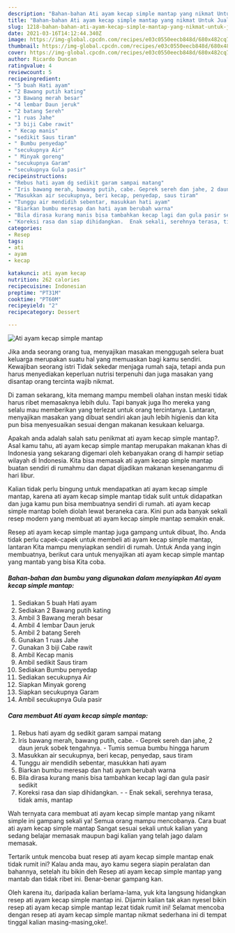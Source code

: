 ```yaml
---
description: "Bahan-bahan Ati ayam kecap simple mantap yang nikmat Untuk Jualan"
title: "Bahan-bahan Ati ayam kecap simple mantap yang nikmat Untuk Jualan"
slug: 1218-bahan-bahan-ati-ayam-kecap-simple-mantap-yang-nikmat-untuk-jualan
date: 2021-03-16T14:12:44.340Z
image: https://img-global.cpcdn.com/recipes/e03c0550eecb848d/680x482cq70/ati-ayam-kecap-simple-mantap-foto-resep-utama.jpg
thumbnail: https://img-global.cpcdn.com/recipes/e03c0550eecb848d/680x482cq70/ati-ayam-kecap-simple-mantap-foto-resep-utama.jpg
cover: https://img-global.cpcdn.com/recipes/e03c0550eecb848d/680x482cq70/ati-ayam-kecap-simple-mantap-foto-resep-utama.jpg
author: Ricardo Duncan
ratingvalue: 4
reviewcount: 5
recipeingredient:
- "5 buah Hati ayam"
- "2 Bawang putih kating"
- "3 Bawang merah besar"
- "4 lembar Daun jeruk"
- "2 batang Sereh"
- "1 ruas Jahe"
- "3 biji Cabe rawit"
- " Kecap manis"
- "sedikit Saus tiram"
- " Bumbu penyedap"
- "secukupnya Air"
- " Minyak goreng"
- "secukupnya Garam"
- "secukupnya Gula pasir"
recipeinstructions:
- "Rebus hati ayam dg sedikit garam sampai matang"
- "Iris bawang merah, bawang putih, cabe. Geprek sereh dan jahe, 2 daun jeruk sobek tengahnya. Tumis semua bumbu hingga harum"
- "Masukkan air secukupnya, beri kecap, penyedap, saus tiram"
- "Tunggu air mendidih sebentar, masukkan hati ayam"
- "Biarkan bumbu meresap dan hati ayam berubah warna"
- "Bila dirasa kurang manis bisa tambahkan kecap lagi dan gula pasir sedikit"
- "Koreksi rasa dan siap dihidangkan.  Enak sekali, serehnya terasa, tidak amis, mantap"
categories:
- Resep
tags:
- ati
- ayam
- kecap

katakunci: ati ayam kecap 
nutrition: 262 calories
recipecuisine: Indonesian
preptime: "PT31M"
cooktime: "PT60M"
recipeyield: "2"
recipecategory: Dessert

---
```



![Ati ayam kecap simple mantap](https://img-global.cpcdn.com/recipes/e03c0550eecb848d/680x482cq70/ati-ayam-kecap-simple-mantap-foto-resep-utama.jpg)

Jika anda seorang orang tua, menyajikan masakan menggugah selera buat keluarga merupakan suatu hal yang memuaskan bagi kamu sendiri. Kewajiban seorang istri Tidak sekedar menjaga rumah saja, tetapi anda pun harus menyediakan keperluan nutrisi terpenuhi dan juga masakan yang disantap orang tercinta wajib nikmat.

Di zaman  sekarang, kita memang mampu membeli olahan instan meski tidak harus ribet memasaknya lebih dulu. Tapi banyak juga lho mereka yang selalu mau memberikan yang terlezat untuk orang tercintanya. Lantaran, menyajikan masakan yang dibuat sendiri akan jauh lebih higienis dan kita pun bisa menyesuaikan sesuai dengan makanan kesukaan keluarga. 



Apakah anda adalah salah satu penikmat ati ayam kecap simple mantap?. Asal kamu tahu, ati ayam kecap simple mantap merupakan makanan khas di Indonesia yang sekarang digemari oleh kebanyakan orang di hampir setiap wilayah di Indonesia. Kita bisa memasak ati ayam kecap simple mantap buatan sendiri di rumahmu dan dapat dijadikan makanan kesenanganmu di hari libur.

Kalian tidak perlu bingung untuk mendapatkan ati ayam kecap simple mantap, karena ati ayam kecap simple mantap tidak sulit untuk didapatkan dan juga kamu pun bisa membuatnya sendiri di rumah. ati ayam kecap simple mantap boleh diolah lewat beraneka cara. Kini pun ada banyak sekali resep modern yang membuat ati ayam kecap simple mantap semakin enak.

Resep ati ayam kecap simple mantap juga gampang untuk dibuat, lho. Anda tidak perlu capek-capek untuk membeli ati ayam kecap simple mantap, lantaran Kita mampu menyiapkan sendiri di rumah. Untuk Anda yang ingin membuatnya, berikut cara untuk menyajikan ati ayam kecap simple mantap yang mantab yang bisa Kita coba.

<!--inarticleads1-->

##### Bahan-bahan dan bumbu yang digunakan dalam menyiapkan Ati ayam kecap simple mantap:

1. Sediakan 5 buah Hati ayam
1. Sediakan 2 Bawang putih kating
1. Ambil 3 Bawang merah besar
1. Ambil 4 lembar Daun jeruk
1. Ambil 2 batang Sereh
1. Gunakan 1 ruas Jahe
1. Gunakan 3 biji Cabe rawit
1. Ambil  Kecap manis
1. Ambil sedikit Saus tiram
1. Sediakan  Bumbu penyedap
1. Sediakan secukupnya Air
1. Siapkan  Minyak goreng
1. Siapkan secukupnya Garam
1. Ambil secukupnya Gula pasir




<!--inarticleads2-->

##### Cara membuat Ati ayam kecap simple mantap:

1. Rebus hati ayam dg sedikit garam sampai matang
1. Iris bawang merah, bawang putih, cabe. - Geprek sereh dan jahe, 2 daun jeruk sobek tengahnya. - Tumis semua bumbu hingga harum
1. Masukkan air secukupnya, beri kecap, penyedap, saus tiram
1. Tunggu air mendidih sebentar, masukkan hati ayam
1. Biarkan bumbu meresap dan hati ayam berubah warna
1. Bila dirasa kurang manis bisa tambahkan kecap lagi dan gula pasir sedikit
1. Koreksi rasa dan siap dihidangkan. -  - Enak sekali, serehnya terasa, tidak amis, mantap




Wah ternyata cara membuat ati ayam kecap simple mantap yang nikamt simple ini gampang sekali ya! Semua orang mampu mencobanya. Cara buat ati ayam kecap simple mantap Sangat sesuai sekali untuk kalian yang sedang belajar memasak maupun bagi kalian yang telah jago dalam memasak.

Tertarik untuk mencoba buat resep ati ayam kecap simple mantap enak tidak rumit ini? Kalau anda mau, ayo kamu segera siapin peralatan dan bahannya, setelah itu bikin deh Resep ati ayam kecap simple mantap yang mantab dan tidak ribet ini. Benar-benar gampang kan. 

Oleh karena itu, daripada kalian berlama-lama, yuk kita langsung hidangkan resep ati ayam kecap simple mantap ini. Dijamin kalian tak akan nyesel bikin resep ati ayam kecap simple mantap lezat tidak rumit ini! Selamat mencoba dengan resep ati ayam kecap simple mantap nikmat sederhana ini di tempat tinggal kalian masing-masing,oke!.

